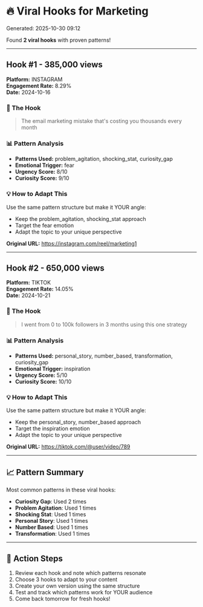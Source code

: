# 🔥 Viral Hooks for Marketing

Generated: 2025-10-30 09:12

Found **2 viral hooks** with proven patterns!

---

## Hook #1 - 385,000 views

**Platform:** INSTAGRAM  
**Engagement Rate:** 8.29%  
**Date:** 2024-10-16  

### 🎯 The Hook
> The email marketing mistake that's costing you thousands every month

### 📊 Pattern Analysis
- **Patterns Used:** problem_agitation, shocking_stat, curiosity_gap
- **Emotional Trigger:** fear
- **Urgency Score:** 8/10
- **Curiosity Score:** 9/10

### 💡 How to Adapt This
Use the same pattern structure but make it YOUR angle:
- Keep the problem_agitation, shocking_stat approach
- Target the fear emotion
- Adapt the topic to your unique perspective

**Original URL:** https://instagram.com/reel/marketing1

---

## Hook #2 - 650,000 views

**Platform:** TIKTOK  
**Engagement Rate:** 14.05%  
**Date:** 2024-10-21  

### 🎯 The Hook
> I went from 0 to 100k followers in 3 months using this one strategy

### 📊 Pattern Analysis
- **Patterns Used:** personal_story, number_based, transformation, curiosity_gap
- **Emotional Trigger:** inspiration
- **Urgency Score:** 5/10
- **Curiosity Score:** 10/10

### 💡 How to Adapt This
Use the same pattern structure but make it YOUR angle:
- Keep the personal_story, number_based approach
- Target the inspiration emotion
- Adapt the topic to your unique perspective

**Original URL:** https://tiktok.com/@user/video/789

---

## 📈 Pattern Summary

Most common patterns in these viral hooks:

- **Curiosity Gap**: Used 2 times
- **Problem Agitation**: Used 1 times
- **Shocking Stat**: Used 1 times
- **Personal Story**: Used 1 times
- **Number Based**: Used 1 times
- **Transformation**: Used 1 times

---

## 🎯 Action Steps

1. Review each hook and note which patterns resonate
2. Choose 3 hooks to adapt to your content
3. Create your own version using the same structure
4. Test and track which patterns work for YOUR audience
5. Come back tomorrow for fresh hooks!

